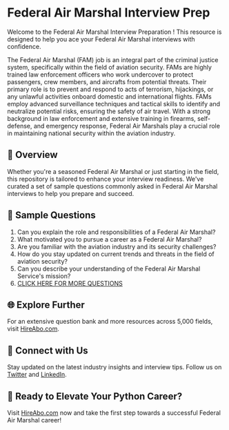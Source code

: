 # Federal Air Marshal Interview Prep

Welcome to the Federal Air Marshal Interview Preparation ! This resource is designed to help you ace your Federal Air Marshal interviews with confidence.

The Federal Air Marshal (FAM) job is an integral part of the criminal justice system, specifically within the field of aviation security. FAMs are highly trained law enforcement officers who work undercover to protect passengers, crew members, and aircrafts from potential threats. Their primary role is to prevent and respond to acts of terrorism, hijackings, or any unlawful activities onboard domestic and international flights. FAMs employ advanced surveillance techniques and tactical skills to identify and neutralize potential risks, ensuring the safety of air travel. With a strong background in law enforcement and extensive training in firearms, self-defense, and emergency response, Federal Air Marshals play a crucial role in maintaining national security within the aviation industry.

## 🚀 Overview

Whether you're a seasoned Federal Air Marshal or just starting in the field, this repository is tailored to enhance your interview readiness. We've curated a set of sample questions commonly asked in Federal Air Marshal interviews to help you prepare and succeed.

## 📝 Sample Questions

1. Can you explain the role and responsibilities of a Federal Air Marshal?
2. What motivated you to pursue a career as a Federal Air Marshal?
3. Are you familiar with the aviation industry and its security challenges?
4. How do you stay updated on current trends and threats in the field of aviation security?
5. Can you describe your understanding of the Federal Air Marshal Service's mission?
6. [CLICK HERE FOR MORE QUESTIONS](https://hireabo.com/job/9_1_22/Federal%20Air%20Marshal)

## 🌐 Explore Further

For an extensive question bank and more resources across 5,000 fields, visit [HireAbo.com](https://www.hireabo.com).

## 📱 Connect with Us

Stay updated on the latest industry insights and interview tips. Follow us on [Twitter](https://twitter.com/hireabo) and [LinkedIn](https://www.linkedin.com/in/hire-abo-3609972a8/).

## 🚀 Ready to Elevate Your Python Career?

Visit [HireAbo.com](https://www.hireabo.com) now and take the first step towards a successful Federal Air Marshal career!